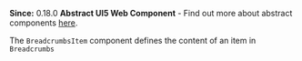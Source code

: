 **Since:** 0.18.0
**Abstract UI5 Web Component** - Find out more about abstract components [here](https://sap.github.io/ui5-webcomponents-react/?path=/docs/knowledge-base-faq--docs#what-are-abstract-ui5-web-components).

The `BreadcrumbsItem` component defines the content of an item in `Breadcrumbs`
